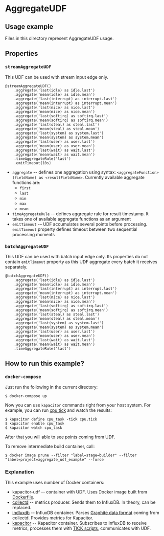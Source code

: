 # AggregateUDF

## Usage example

Files in this directory represent AggregateUDF usage.

## Properties

### `streamAggregateUDF`

This UDF can be used with stream input edge only.

```tickscript
@streamAggregateUDF()
    .aggregate('last(idle) as idle.last')
    .aggregate('mean(idle) as idle.mean')
    .aggregate('last(interrupt) as interrupt.last')
    .aggregate('mean(interrupt) as interrupt.mean')
    .aggregate('last(nice) as nice.last')
    .aggregate('mean(nice) as nice.mean')
    .aggregate('last(softirq) as softirq.last')
    .aggregate('mean(softirq) as softirq.mean')
    .aggregate('last(steal) as steal.last')
    .aggregate('mean(steal) as steal.mean')
    .aggregate('last(system) as system.last')
    .aggregate('mean(system) as system.mean')
    .aggregate('last(user) as user.last')
    .aggregate('mean(user) as user.mean')
    .aggregate('last(wait) as wait.last')
    .aggregate('mean(wait) as wait.mean')
    .timeAggregateRule('last')
    .emitTimeout(10s)
```

* `aggregate` -- defines one aggregation using syntax: 
  `<aggregateFunction>(fieldName) as <resultFieldName>`. Currently available 
  aggregate functions are:
    * `first`
    * `last`
    * `min`
    * `max`
    * `mean`
* `timeAggregateRule` -- defines aggregate rule for result timestamp. It 
  takes one of available aggregate functions as an argument
* `emitTimeout` -–  UDF accumulates several points before processing.
  `emitTimeout` property defines timeout between two sequential processing
  moments
  
### `batchAggregateUDF`

This UDF can be used with batch input edge only. Its properties do not contain
`emitTimeout` property as this UDF aggregate every batch it receives 
separately.

```tickscript
@batchAggregateUDF()
    .aggregate('last(idle) as idle.last')
    .aggregate('mean(idle) as idle.mean')
    .aggregate('last(interrupt) as interrupt.last')
    .aggregate('mean(interrupt) as interrupt.mean')
    .aggregate('last(nice) as nice.last')
    .aggregate('mean(nice) as nice.mean')
    .aggregate('last(softirq) as softirq.last')
    .aggregate('mean(softirq) as softirq.mean')
    .aggregate('last(steal) as steal.last')
    .aggregate('mean(steal) as steal.mean')
    .aggregate('last(system) as system.last')
    .aggregate('mean(system) as system.mean')
    .aggregate('last(user) as user.last')
    .aggregate('mean(user) as user.mean')
    .aggregate('last(wait) as wait.last')
    .aggregate('mean(wait) as wait.mean')
    .timeAggregateRule('last')
```

## How to run this example?

### `docker-compose`

Just run the following in the current directory:

```terminal
$ docker-compose up
```

Now you can use `kapacitor` commands right from your host system. For example,
you can run [cpu.tick](cpu.tick) and watch the results:

```terminal
$ kapacitor define cpu_task -tick cpu.tick
$ kapacitor enable cpu_task
$ kapacitor watch cpu_task
```

After that you will able to see points coming from UDF.

To remove intermediate build container, call:

```terminal
$ docker image prune --filter "label=stage=builder" --filter "label=project=aggregate_udf_example" --force
```

### Explanation

This example uses number of Docker containers:

* kapacitor-udf -- container with UDF. Uses Docker image built from
[Dockerfile](../../Dockerfile).
* [collectd](https://registry.hub.docker.com/r/fr3nd/collectd) -- metrics
producer. Sends them to InfluxDB. In theory, can be replaced.
* [indluxdb](https://registry.hub.docker.com/_/influxdb) -- InfluxDB container.
Parses [Graphite data format](https://docs.influxdata.com/influxdb/v1.7/supported_protocols/graphite/#)
coming from collectd. Provides metrics for Kapacitor.
* [kapacitor](https://registry.hub.docker.com/_/kapacitor) -- Kapacitor
container. Subscribes to InfluxDB to receive metrics, processes them with
[TICK scripts](https://docs.influxdata.com/kapacitor/v1.5/tick/syntax/#),
communicates with UDF.
